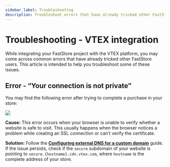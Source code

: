 ```yaml
---
sidebar_label: Troubleshooting
description: Troubleshoot errors that have already tricked other FastStore users while integrating their projects with the VTEX platform
---
```


# Troubleshooting - VTEX integration

While integrating your FastStore project with the VTEX platform, you may come across common errors that have already tricked other FastStore users. This article is intended to help you troubleshoot some of these issues.

## Error - “Your connection is not private”

You may find the following error after trying to complete a purchase in your store:

![](https://vtexhelp.vtexassets.com/assets/docs/src/not-secure___d8621c4ec4766fde0206c32055a2975d.jpeg)

**Cause:** This error occurs when your browser is unable to verify whether a website is safe to visit. This usually happens when the browser notices a problem while creating an SSL connection or can’t verify the certificate.

**Solution:** Follow the [**Configuring external DNS for a custom domain**](/how-to-guides/platform-integration/vtex/hosting-a-faststore-vtex-website#step-2---setting-up-your-vtex-account) guide. If the issue persists, check if the `secure` subdomain of your website is pointing to `secure.{hostname}.cdn.vtex.com`, where `hostname` is the complete address of your store.
